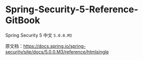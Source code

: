 # Spring-Security-5-Reference-GitBook

Spring Security 5 中文 `5.0.0.M3`

原文档：https://docs.spring.io/spring-security/site/docs/5.0.0.M3/reference/htmlsingle


